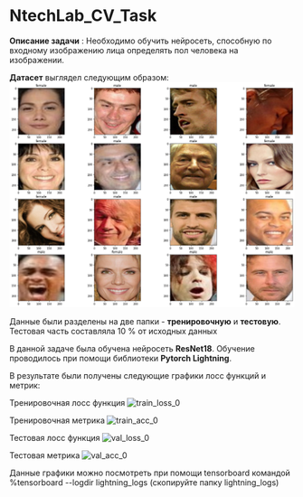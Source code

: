 # NtechLab_CV_Task

**Описание задачи** : Необходимо обучить нейросеть, способную по входному изображению лица определять пол человека на изображении.

**Датасет** выглядел следующим образом:
![data](Task2/imgs/look_at_batch.png)

Данные были разделены на две папки - **тренировочную** и **тестовую**. Тестовая часть составляла 10 % от исходных данных

В данной задаче была обучена нейросеть **ResNet18**. Обучение проводилось при помощи библиотеки **Pytorch Lightning**.

В результате были получены следующие графики лосс функций и метрик:

Тренировочная лосс функция
![train_loss_0](Task2/imgs/train_loss_0.png)

Тренировочная метрика
![train_acc_0](Task2/imgs/train_acc_0.png)

Тестовая лосс функция
![val_loss_0](Task2/imgs/val_loss_0.png)

Тестовая метрика
![val_acc_0](Task2/imgs/val_acc_0.png)

Данные графики можно посмотреть при помощи tensorboard командой %tensorboard --logdir lightning_logs (скопируйте папку lightning_logs)
